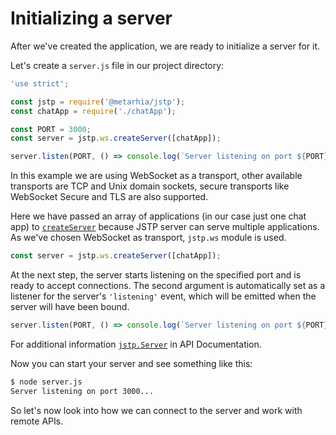 # Initializing a server

After we've created the application, we are ready to initialize a server for it.

Let's create a `server.js` file in our project directory:

```javascript
'use strict';

const jstp = require('@metarhia/jstp');
const chatApp = require('./chatApp');

const PORT = 3000;
const server = jstp.ws.createServer([chatApp]);

server.listen(PORT, () => console.log(`Server listening on port ${PORT}...`));
```

In this example we are using WebSocket as a transport, other available
transports are TCP and Unix domain sockets, secure transports like WebSocket
Secure and TLS are also supported.

Here we have passed an array of applications (in our case just one chat app) to
[`createServer`][createserver] because JSTP server can serve multiple
applications. As we've chosen WebSocket as transport, `jstp.ws` module is used.

```javascript
const server = jstp.ws.createServer([chatApp]);
```

At the next step, the server starts listening on the specified port and is ready
to accept connections. The second argument is automatically set as a listener
for the server's `'listening'` event, which will be emitted when the server
will have been bound.

```javascript
server.listen(PORT, () => console.log(`Server listening on port ${PORT}...`));
```

For additional information [`jstp.Server`][server] in API Documentation.

Now you can start your server and see something like this:

```sh
$ node server.js
Server listening on port 3000...
```

So let's now look into how we can connect to the server and work with remote
APIs.

[server]: ../api/server.md#class-jstpserver
[createserver]: ../api/ws.md#jstpwscreateserveroptions-listener
